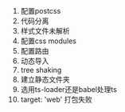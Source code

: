1. 配置postcss
2. 代码分离
3. 样式文件未解析
4. 配置css modules
5. 配置路由
6. 动态导入
7. tree shaking
8. 建立静态文件夹
9. 选用ts-loader还是babel处理ts
10. target: 'web' 打包失败